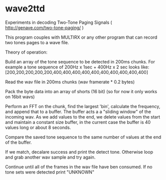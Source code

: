 # wave2ttd
Experiments in decoding Two-Tone Paging Signals
( http://genave.com/two-tone-paging/ )

This program couples with MULTIRX or any other program that can record two tones pages to a wave file.

Theory of operation:

Build an array of the tone sequence to be detected in 200ms chunks. For example a tone sequence of 
200Hz x 1sec + 400Hz x 2 sec looks like:
[200,200,200,200,200,400,400,400,400,400,400,400,400,400,400]

Read the wav file in 200ms chunks (wav framerate * 0.2 bytes)

Pack the byte data into an array of shorts (16 bit) (so for now it only works on 16bit wavs)

Perform an FFT on the chunk, find the largest 'bin', calculate the frequency, and append that to a buffer. The 
buffer acts a a "sliding window" of the incoming wav. As we add values to the end, we delete values from the start
and maintain a constant size buffer, in the current case the buffer is 40 values long or about 8 seconds.

Compare the saved tone sequence to the same number of values at the end of the buffer.
 
If we match, decalare success and print the detect tone. Otherwise loop and grab another wav sample and try again.

Continue until all of the frames in the wav file have ben consumed. If no tone sets were detected print "UNKNOWN"


